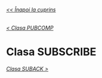 ###### [<< Înapoi la cuprins](../Cuprins.md)
###### [< Clasa PUBCOMP](13.%20PUBCOMP.md)
# Clasa SUBSCRIBE
###### [Clasa SUBACK >](15.%20SUBACK.md)



